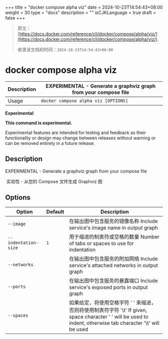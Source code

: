 +++
title = "docker compose alpha viz"
date = 2024-10-23T14:54:43+08:00
weight = 30
type = "docs"
description = ""
isCJKLanguage = true
draft = false
+++

> 原文：[https://docs.docker.com/reference/cli/docker/compose/alpha/viz/](https://docs.docker.com/reference/cli/docker/compose/alpha/viz/)
>
> 收录该文档的时间：`2024-10-23T14:54:43+08:00`

# docker compose alpha viz

| Description | EXPERIMENTAL - Generate a graphviz graph from your compose file |
| :---------- | ------------------------------------------------------------ |
| Usage       | `docker compose alpha viz [OPTIONS]`                         |

**Experimental**

**This command is experimental.**

Experimental features are intended for testing and feedback as their functionality or design may change between releases without warning or can be removed entirely in a future release.

## Description

EXPERIMENTAL - Generate a graphviz graph from your compose file

​	实验性 - 从您的 Compose 文件生成 Graphviz 图

## Options

| Option               | Default | Description                                                  |
| -------------------- | ------- | ------------------------------------------------------------ |
| `--image`            |         | 在输出图中包含服务的镜像名称 Include service's image name in output graph |
| `--indentation-size` | `1`     | 用于缩进的制表符或空格的数量 Number of tabs or spaces to use for indentation |
| `--networks`         |         | 在输出图中包含服务的附加网络 Include service's attached networks in output graph |
| `--ports`            |         | 在输出图中包含服务的暴露端口 Include service's exposed ports in output graph |
| `--spaces`           |         | 如果给定，将使用空格字符 ' ' 来缩进，否则将使用制表符字符 '\t' If given, space character ' ' will be used to indent, otherwise tab character '\t' will be used |
